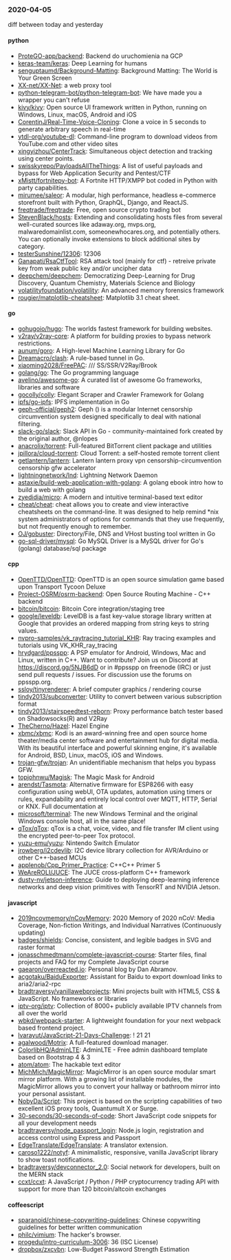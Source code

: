 ### 2020-04-05
diff between today and yesterday

#### python
* [ProteGO-app/backend](https://github.com/ProteGO-app/backend): Backend do uruchomienia na GCP
* [keras-team/keras](https://github.com/keras-team/keras): Deep Learning for humans
* [senguptaumd/Background-Matting](https://github.com/senguptaumd/Background-Matting): Background Matting: The World is Your Green Screen
* [XX-net/XX-Net](https://github.com/XX-net/XX-Net): a web proxy tool
* [python-telegram-bot/python-telegram-bot](https://github.com/python-telegram-bot/python-telegram-bot): We have made you a wrapper you can't refuse
* [kivy/kivy](https://github.com/kivy/kivy): Open source UI framework written in Python, running on Windows, Linux, macOS, Android and iOS
* [CorentinJ/Real-Time-Voice-Cloning](https://github.com/CorentinJ/Real-Time-Voice-Cloning): Clone a voice in 5 seconds to generate arbitrary speech in real-time
* [ytdl-org/youtube-dl](https://github.com/ytdl-org/youtube-dl): Command-line program to download videos from YouTube.com and other video sites
* [xingyizhou/CenterTrack](https://github.com/xingyizhou/CenterTrack): Simultaneous object detection and tracking using center points.
* [swisskyrepo/PayloadsAllTheThings](https://github.com/swisskyrepo/PayloadsAllTheThings): A list of useful payloads and bypass for Web Application Security and Pentest/CTF
* [xMistt/fortnitepy-bot](https://github.com/xMistt/fortnitepy-bot): A Fortnite HTTP/XMPP bot coded in Python with party capabilities.
* [mirumee/saleor](https://github.com/mirumee/saleor): A modular, high performance, headless e-commerce storefront built with Python, GraphQL, Django, and ReactJS.
* [freqtrade/freqtrade](https://github.com/freqtrade/freqtrade): Free, open source crypto trading bot
* [StevenBlack/hosts](https://github.com/StevenBlack/hosts): Extending and consolidating hosts files from several well-curated sources like adaway.org, mvps.org, malwaredomainlist.com, someonewhocares.org, and potentially others. You can optionally invoke extensions to block additional sites by category.
* [testerSunshine/12306](https://github.com/testerSunshine/12306): 12306
* [Ganapati/RsaCtfTool](https://github.com/Ganapati/RsaCtfTool): RSA attack tool (mainly for ctf) - retreive private key from weak public key and/or uncipher data
* [deepchem/deepchem](https://github.com/deepchem/deepchem): Democratizing Deep-Learning for Drug Discovery, Quantum Chemistry, Materials Science and Biology
* [volatilityfoundation/volatility](https://github.com/volatilityfoundation/volatility): An advanced memory forensics framework
* [rougier/matplotlib-cheatsheet](https://github.com/rougier/matplotlib-cheatsheet): Matplotlib 3.1 cheat sheet.

#### go
* [gohugoio/hugo](https://github.com/gohugoio/hugo): The worlds fastest framework for building websites.
* [v2ray/v2ray-core](https://github.com/v2ray/v2ray-core): A platform for building proxies to bypass network restrictions.
* [aunum/goro](https://github.com/aunum/goro): A High-level Machine Learning Library for Go
* [Dreamacro/clash](https://github.com/Dreamacro/clash): A rule-based tunnel in Go.
* [xiaoming2028/FreePAC](https://github.com/xiaoming2028/FreePAC): /// SS/SSR/V2Ray/Brook 
* [golang/go](https://github.com/golang/go): The Go programming language
* [avelino/awesome-go](https://github.com/avelino/awesome-go): A curated list of awesome Go frameworks, libraries and software
* [gocolly/colly](https://github.com/gocolly/colly): Elegant Scraper and Crawler Framework for Golang
* [ipfs/go-ipfs](https://github.com/ipfs/go-ipfs): IPFS implementation in Go
* [geph-official/geph2](https://github.com/geph-official/geph2): Geph () is a modular Internet censorship circumvention system designed specifically to deal with national filtering.
* [slack-go/slack](https://github.com/slack-go/slack): Slack API in Go - community-maintained fork created by the original author, @nlopes
* [anacrolix/torrent](https://github.com/anacrolix/torrent): Full-featured BitTorrent client package and utilities
* [jpillora/cloud-torrent](https://github.com/jpillora/cloud-torrent): Cloud Torrent: a self-hosted remote torrent client
* [getlantern/lantern](https://github.com/getlantern/lantern): Lantern         lantern proxy vpn censorship-circumvention censorship gfw accelerator
* [lightningnetwork/lnd](https://github.com/lightningnetwork/lnd): Lightning Network Daemon 
* [astaxie/build-web-application-with-golang](https://github.com/astaxie/build-web-application-with-golang): A golang ebook intro how to build a web with golang
* [zyedidia/micro](https://github.com/zyedidia/micro): A modern and intuitive terminal-based text editor
* [cheat/cheat](https://github.com/cheat/cheat): cheat allows you to create and view interactive cheatsheets on the command-line. It was designed to help remind *nix system administrators of options for commands that they use frequently, but not frequently enough to remember.
* [OJ/gobuster](https://github.com/OJ/gobuster): Directory/File, DNS and VHost busting tool written in Go
* [go-sql-driver/mysql](https://github.com/go-sql-driver/mysql): Go MySQL Driver is a MySQL driver for Go's (golang) database/sql package

#### cpp
* [OpenTTD/OpenTTD](https://github.com/OpenTTD/OpenTTD): OpenTTD is an open source simulation game based upon Transport Tycoon Deluxe
* [Project-OSRM/osrm-backend](https://github.com/Project-OSRM/osrm-backend): Open Source Routing Machine - C++ backend
* [bitcoin/bitcoin](https://github.com/bitcoin/bitcoin): Bitcoin Core integration/staging tree
* [google/leveldb](https://github.com/google/leveldb): LevelDB is a fast key-value storage library written at Google that provides an ordered mapping from string keys to string values.
* [nvpro-samples/vk_raytracing_tutorial_KHR](https://github.com/nvpro-samples/vk_raytracing_tutorial_KHR): Ray tracing examples and tutorials using VK_KHR_ray_tracing
* [hrydgard/ppsspp](https://github.com/hrydgard/ppsspp): A PSP emulator for Android, Windows, Mac and Linux, written in C++. Want to contribute? Join us on Discord at https://discord.gg/5NJB6dD or in #ppsspp on freenode (IRC) or just send pull requests / issues. For discussion use the forums on ppsspp.org.
* [ssloy/tinyrenderer](https://github.com/ssloy/tinyrenderer): A brief computer graphics / rendering course
* [tindy2013/subconverter](https://github.com/tindy2013/subconverter): Utility to convert between various subscription format
* [tindy2013/stairspeedtest-reborn](https://github.com/tindy2013/stairspeedtest-reborn): Proxy performance batch tester based on Shadowsocks(R) and V2Ray
* [TheCherno/Hazel](https://github.com/TheCherno/Hazel): Hazel Engine
* [xbmc/xbmc](https://github.com/xbmc/xbmc): Kodi is an award-winning free and open source home theater/media center software and entertainment hub for digital media. With its beautiful interface and powerful skinning engine, it's available for Android, BSD, Linux, macOS, iOS and Windows.
* [trojan-gfw/trojan](https://github.com/trojan-gfw/trojan): An unidentifiable mechanism that helps you bypass GFW.
* [topjohnwu/Magisk](https://github.com/topjohnwu/Magisk): The Magic Mask for Android
* [arendst/Tasmota](https://github.com/arendst/Tasmota): Alternative firmware for ESP8266 with easy configuration using webUI, OTA updates, automation using timers or rules, expandability and entirely local control over MQTT, HTTP, Serial or KNX. Full documentation at
* [microsoft/terminal](https://github.com/microsoft/terminal): The new Windows Terminal and the original Windows console host, all in the same place!
* [qTox/qTox](https://github.com/qTox/qTox): qTox is a chat, voice, video, and file transfer IM client using the encrypted peer-to-peer Tox protocol.
* [yuzu-emu/yuzu](https://github.com/yuzu-emu/yuzu): Nintendo Switch Emulator
* [jrowberg/i2cdevlib](https://github.com/jrowberg/i2cdevlib): I2C device library collection for AVR/Arduino or other C++-based MCUs
* [applenob/Cpp_Primer_Practice](https://github.com/applenob/Cpp_Primer_Practice): C++C++ Primer 5
* [WeAreROLI/JUCE](https://github.com/WeAreROLI/JUCE): The JUCE cross-platform C++ framework
* [dusty-nv/jetson-inference](https://github.com/dusty-nv/jetson-inference): Guide to deploying deep-learning inference networks and deep vision primitives with TensorRT and NVIDIA Jetson.

#### javascript
* [2019ncovmemory/nCovMemory](https://github.com/2019ncovmemory/nCovMemory): 2020 Memory of 2020 nCoV: Media Coverage, Non-fiction Writings, and Individual Narratives (Continuously updating)
* [badges/shields](https://github.com/badges/shields): Concise, consistent, and legible badges in SVG and raster format
* [jonasschmedtmann/complete-javascript-course](https://github.com/jonasschmedtmann/complete-javascript-course): Starter files, final projects and FAQ for my Complete JavaScript course
* [gaearon/overreacted.io](https://github.com/gaearon/overreacted.io): Personal blog by Dan Abramov.
* [acgotaku/BaiduExporter](https://github.com/acgotaku/BaiduExporter): Assistant for Baidu to export download links to aria2/aria2-rpc
* [bradtraversy/vanillawebprojects](https://github.com/bradtraversy/vanillawebprojects): Mini projects built with HTML5, CSS & JavaScript. No frameworks or libraries
* [iptv-org/iptv](https://github.com/iptv-org/iptv): Collection of 8000+ publicly available IPTV channels from all over the world
* [wbkd/webpack-starter](https://github.com/wbkd/webpack-starter):  A lightweight foundation for your next webpack based frontend project.
* [lvarayut/JavaScript-21-Days-Challenge](https://github.com/lvarayut/JavaScript-21-Days-Challenge):  !  21   21   
* [agalwood/Motrix](https://github.com/agalwood/Motrix): A full-featured download manager.
* [ColorlibHQ/AdminLTE](https://github.com/ColorlibHQ/AdminLTE): AdminLTE - Free admin dashboard template based on Bootstrap 4 & 3
* [atom/atom](https://github.com/atom/atom): The hackable text editor
* [MichMich/MagicMirror](https://github.com/MichMich/MagicMirror): MagicMirror is an open source modular smart mirror platform. With a growing list of installable modules, the MagicMirror allows you to convert your hallway or bathroom mirror into your personal assistant.
* [NobyDa/Script](https://github.com/NobyDa/Script): This project is based on the scripting capabilities of two excellent iOS proxy tools, Quantumult X or Surge.
* [30-seconds/30-seconds-of-code](https://github.com/30-seconds/30-seconds-of-code): Short JavaScript code snippets for all your development needs
* [bradtraversy/node_passport_login](https://github.com/bradtraversy/node_passport_login): Node.js login, registration and access control using Express and Passport
* [EdgeTranslate/EdgeTranslate](https://github.com/EdgeTranslate/EdgeTranslate): A translator extension.
* [caroso1222/notyf](https://github.com/caroso1222/notyf):  A minimalistic, responsive, vanilla JavaScript library to show toast notifications.
* [bradtraversy/devconnector_2.0](https://github.com/bradtraversy/devconnector_2.0): Social network for developers, built on the MERN stack
* [ccxt/ccxt](https://github.com/ccxt/ccxt): A JavaScript / Python / PHP cryptocurrency trading API with support for more than 120 bitcoin/altcoin exchanges

#### coffeescript
* [sparanoid/chinese-copywriting-guidelines](https://github.com/sparanoid/chinese-copywriting-guidelines): Chinese copywriting guidelines for better written communication
* [philc/vimium](https://github.com/philc/vimium): The hacker's browser.
* [progedu/intro-curriculum-3006](https://github.com/progedu/intro-curriculum-3006): 36 (ISC License)
* [dropbox/zxcvbn](https://github.com/dropbox/zxcvbn): Low-Budget Password Strength Estimation
